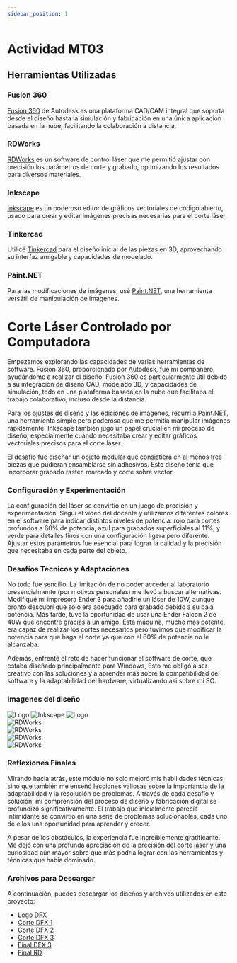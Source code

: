 ```yaml
---
sidebar_position: 1
---
```


# Actividad MT03

## Herramientas Utilizadas

### Fusion 360

[Fusion 360](https://www.autodesk.com/products/fusion-360/overview) de Autodesk es una plataforma CAD/CAM integral que soporta desde el diseño hasta la simulación y fabricación en una única aplicación basada en la nube, facilitando la colaboración a distancia.

### RDWorks

[RDWorks](https://rdworks.software.informer.com/) es un software de control láser que me permitió ajustar con precisión los parámetros de corte y grabado, optimizando los resultados para diversos materiales.

### Inkscape

[Inkscape](https://inkscape.org) es un poderoso editor de gráficos vectoriales de código abierto, usado para crear y editar imágenes precisas necesarias para el corte láser.

### Tinkercad

Utilicé [Tinkercad](https://www.tinkercad.com) para el diseño inicial de las piezas en 3D, aprovechando su interfaz amigable y capacidades de modelado.

### Paint.NET

Para las modificaciones de imágenes, usé [Paint.NET](https://www.getpaint.net), una herramienta versátil de manipulación de imágenes.

# Corte Láser Controlado por Computadora

Empezamos explorando las capacidades de varias herramientas de software. Fusion 360, proporcionado por Autodesk, fue mi compañero, ayudándome a realizar el diseño. Fusion 360 es particularmente útil debido a su integración de diseño CAD, modelado 3D, y capacidades de simulación, todo en una plataforma basada en la nube que facilitaba el trabajo colaborativo, incluso desde la distancia.

Para los ajustes de diseño y las ediciones de imágenes, recurrí a Paint.NET, una herramienta simple pero poderosa que me permitía manipular imágenes rápidamente. Inkscape también jugó un papel crucial en mi proceso de diseño, especialmente cuando necesitaba crear y editar gráficos vectoriales precisos para el corte láser.

El desafio fue diseñar un objeto modular que consistiera en al menos tres piezas que pudieran ensamblarse sin adhesivos. Este diseño tenía que incorporar grabado raster, marcado y corte sobre vector.

### Configuración y Experimentación

La configuración del láser se convirtió en un juego de precisión y experimentación. Segui el video del docente y utilizamos diferentes colores en el software para indicar distintos niveles de potencia: rojo para cortes profundos a 60% de potencia, azul para grabados superficiales al 11%, y verde para detalles finos con una configuración ligera pero diferente. Ajustar estos parámetros fue esencial para lograr la calidad y la precisión que necesitaba en cada parte del objeto.

### Desafíos Técnicos y Adaptaciones

No todo fue sencillo. La limitación de no poder acceder al laboratorio presencialmente (por motivos personales) me llevó a buscar alternativas. Modifiqué mi impresora Ender 3 para añadirle un láser de 10W, aunque pronto descubrí que solo era adecuado para grabado debido a su baja potencia. Más tarde, tuve la oportunidad de usar una Ender Falcon 2 de 40W que encontré gracias a un amigo. Esta máquina, mucho más potente, era capaz de realizar los cortes necesarios pero tuvimos que modificar la potencia para que haga el corte ya que con el 60% de potencia no le alcanzaba.

Además, enfrenté el reto de hacer funcionar el software de corte, que estaba diseñado principalmente para Windows, Esto me obligó a ser creativo con las soluciones y a aprender más sobre la compatibilidad del software y la adaptabilidad del hardware, virtualizando asi sobre mi SO.

### Imagenes del diseño

![Logo](../../img/MT03/fusion.png)
![Inkscape](../../img/MT03/inkscape.png)
![Logo](../../img/MT03/logo.svg)  
![RDWorks](../../img/MT03/rd1.png)  
 ![RDWorks](../../img/MT03/rd2.png)  
 ![RDWorks](../../img/MT03/rd3.png)  
 ![RDWorks](../../img/MT03/rd4.png)

### Reflexiones Finales

Mirando hacia atrás, este módulo no solo mejoró mis habilidades técnicas, sino que también me enseñó lecciones valiosas sobre la importancia de la adaptabilidad y la resolución de problemas. A través de cada desafío y solución, mi comprensión del proceso de diseño y fabricación digital se profundizó significativamente. El trabajo que inicialmente parecía intimidante se convirtió en una serie de problemas solucionables, cada uno de ellos una oportunidad para aprender y crecer.

A pesar de los obstáculos, la experiencia fue increíblemente gratificante. Me dejó con una profunda apreciación de la precisión del corte láser y una curiosidad aún mayor sobre qué más podría lograr con las herramientas y técnicas que había dominado.

### Archivos para Descargar

A continuación, puedes descargar los diseños y archivos utilizados en este proyecto:

- [Logo DFX](../../img/MT03/logo.dxf)
- [Corte DFX 1](../../img/MT03/corte.dxf)
- [Corte DFX 2](../../img/MT03/corte2.dxf)
- [Corte DFX 3](../../img/MT03/corte3.dxf)
- [Final DFX 3](../../img/MT03/ProyectoCorte.dxf)
- [Final RD](../../img/MT03/corte.rd)
